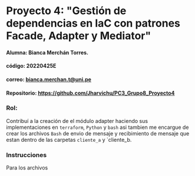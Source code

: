 # Proyecto 4: "Gestión de dependencias en IaC con patrones Facade, Adapter y Mediator"
#### Alumna: Bianca Merchán Torres.
#### código: 20220425E
#### correo: bianca.merchan.t@uni.pe
#### Repositorio: https://github.com/Jharvichu/PC3_Grupo8_Proyecto4

### Rol: 

Contribuí a la creación de el módulo adapter haciendo sus implementaciones en `terraform`, `Python` y `bash` asi tambien me encargue de crear los archivos `Bash` de envio de mensaje y recibimiento de mensaje que estan dentro de las carpetas `cliente_a`  y `cliente_b.

### Instrucciones

Para los archivos 
